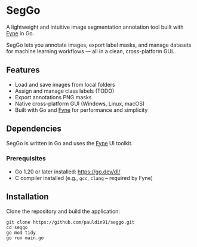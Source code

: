 # SegGo 
A lightweight and intuitive image segmentation annotation tool built with [Fyne](https://fyne.io/) in Go.

SegGo lets you annotate images, export label masks, and manage datasets for machine learning workflows — all in a clean, cross-platform GUI.

## Features

- Load and save images from local folders
- Assign and manage class labels (TODO)
- Export annotations PNG masks
- Native cross-platform GUI (Windows, Linux, macOS)
- Built with Go and [Fyne](https://fyne.io/) for performance and simplicity

## Dependencies

SegGo is written in Go and uses the [Fyne](https://github.com/fyne-io/fyne) UI toolkit.

### Prerequisites

- Go 1.20 or later installed: https://go.dev/dl/
- C compiler installed (e.g., `gcc`, `clang` – required by Fyne)

## Installation

Clone the repository and build the application:

```
git clone https://github.com/pauldin91/seggo.git
cd seggo
go mod tidy
go run main.go
